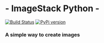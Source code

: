 # - ImageStack Python -

[![Build Status](https://github.com/skillor/imagestack-python/actions/workflows/test-python.yml/badge.svg)](https://github.com/skillor/imagestack-python/actions/workflows/test-python.yml) [![PyPi version](https://badgen.net/pypi/v/ImageStack/)](https://pypi.com/project/ImageStack)

### A simple way to create images

